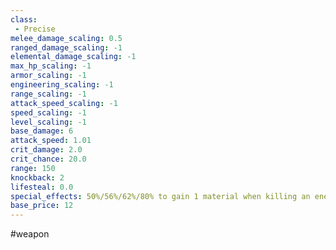 ```yaml
---
class: 
 - Precise
melee_damage_scaling: 0.5
ranged_damage_scaling: -1
elemental_damage_scaling: -1
max_hp_scaling: -1
armor_scaling: -1
engineering_scaling: -1
range_scaling: -1
attack_speed_scaling: -1
speed_scaling: -1
level_scaling: -1
base_damage: 6
attack_speed: 1.01
crit_damage: 2.0
crit_chance: 20.0
range: 150
knockback: 2
lifesteal: 0.0
special_effects: 50%/56%/62%/80% to gain 1 material when killing an enemy with a critical hit with this weapon
base_price: 12
---
```

#weapon